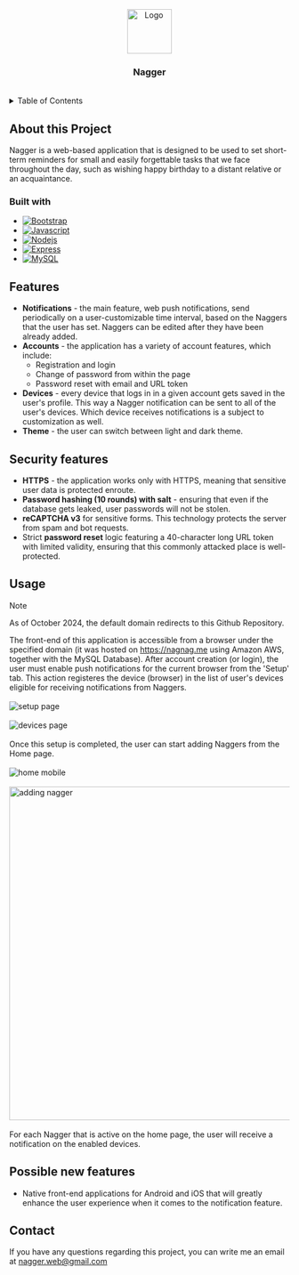 <div align='center'>
  <a href="https://github.com/github_username/repo_name">
    <img src="img/nagger_icon.svg" alt="Logo" width="80" height="80">
  </a>

<h3>Nagger</h3>
</div>
<br>
<details>
  <summary>Table of Contents</summary>
  <ol>
    <li>
      <a href="#about-the-project">About The Project</a>
      <ul>
        <li><a href="#built-with">Built With</a></li>
      </ul>
    </li>
    <li>
      <a href="#getting-started">Getting Started</a>
      <ul>
        <li><a href="#prerequisites">Prerequisites</a></li>
        <li><a href="#installation">Installation</a></li>
      </ul>
    </li>
    <li><a href="#usage">Usage</a></li>
    <li><a href="#roadmap">Roadmap</a></li>
    <li><a href="#contributing">Contributing</a></li>
    <li><a href="#license">License</a></li>
    <li><a href="#contact">Contact</a></li>
    <li><a href="#acknowledgments">Acknowledgments</a></li>
  </ol>
</details>

## About this Project
<a id="about-the-project"></a>Nagger is a web-based application that is designed to be used to set short-term reminders for small and easily forgettable tasks that we face throughout the day, such as wishing happy birthday to a distant relative or an acquaintance.

### <a id='built-with'></a>Built with

* [![Bootstrap][Bootstrap.com]][Bootstrap-url]
* [![Javascript][js.com]][js-url]
* [![Nodejs][node.com]][node-url]
* [![Express][Express.com]][Express-url]
* [![MySQL][mysql.com]][mysql-url]

## Features
* <strong>Notifications</strong> - the main feature, web push notifications, send periodically on a user-customizable time interval, based on the Naggers that the user has set. Naggers can be edited after they have been already added.
* <strong>Accounts</strong> - the application has a variety of account features, which include:
  * Registration and login
  * Change of password from within the page
  * Password reset with email and URL token
* <strong>Devices</strong> - every device that logs in in a given account gets saved in the user's profile. This way a Nagger notification can be sent to all of the user's devices. Which device receives notifications is a subject to customization as well.
* <strong>Theme</strong> - the user can switch between light and dark theme.

## Security features
* <strong>HTTPS</strong> - the application works only with HTTPS, meaning that sensitive user data is protected enroute.
* <strong>Password hashing (10 rounds) with salt</strong> - ensuring that even if the database gets leaked, user passwords will not be stolen.
* <strong>reCAPTCHA v3</strong> for sensitive forms. This technology protects the server from spam and bot requests.
* Strict <strong>password reset</strong> logic featuring a 40-character long URL token with limited validity, ensuring that this commonly attacked place is well-protected.


## Usage
> [!NOTE]
> As of October 2024, the default domain redirects to this Github Repository.

The front-end of this application is accessible from a browser under the specified domain (it was hosted on https://nagnag.me using Amazon AWS, together with the MySQL Database). After account creation (or login), the user must enable push notifications for the current browser from the 'Setup' tab. This action registeres the device (browser) in the list of user's devices eligible for receiving notifications from Naggers.
<br>
<br>
<img src='img/setup.png' alt='setup page'>
<br>
<br>
<img src='img/devices.png' alt='devices page'>
<br>
<br>
Once this setup is completed, the user can start adding Naggers from the Home page.
<br>
<br>
<img src='img/home_mobile.png' alt='home mobile'>
<br>
<br>
<img src='img/addnagger.png' alt='adding nagger' width=600>
<br>
<br>
For each Nagger that is active on the home page, the user will receive a notification on the enabled devices.

## Possible new features
* Native front-end applications for Android and iOS that will greatly enhance the user experience when it comes to the notification feature.

## Contact
If you have any questions regarding this project, you can write me an email at nagger.web@gmail.com

[Bootstrap.com]: https://img.shields.io/badge/Bootstrap-563D7C?style=for-the-badge&logo=bootstrap&logoColor=white
[Bootstrap-url]: https://getbootstrap.com
[Express.com]: https://img.shields.io/badge/Express.js-404D59?style=for-the-badge
[Express-url]: https://expressjs.com/
[AWS.com]: https://img.shields.io/badge/Amazon_AWS-232F3E?style=for-the-badge&logo=amazon-aws&logoColor=white
[AWS-url]: https://aws.amazon.com/
[mysql.com]: https://img.shields.io/badge/MySQL-00000F?style=for-the-badge&logo=mysql&logoColor=white
[mysql-url]: https://www.mysql.com/
[js.com]: https://img.shields.io/badge/JavaScript-F7DF1E?style=for-the-badge&logo=javascript&logoColor=black
[js-url]: https://www.w3schools.com/js/
[node.com]: https://img.shields.io/badge/Node.js-43853D?style=for-the-badge&logo=node.js&logoColor=white
[node-url]: https://nodejs.org/en



